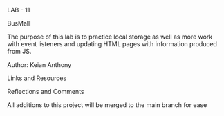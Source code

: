 LAB - 11

BusMall

The purpose of this lab is to practice local storage as well as more work with event listeners and updating HTML pages with information produced from JS.

Author: Keian Anthony

Links and Resources

Reflections and Comments

All additions to this project will be merged to the main branch for ease
